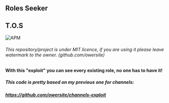 ## Roles Seeker
## T.O.S
![APM](https://img.shields.io/apm/l/vim-mode?style=for-the-badge)
###### This repository/project is under MIT licence, if you are using it please leave watermark to the owner. (github.com/owersite)
#### With this "exploit" you can see every existing role, no one has to have it!
##### This code is pretty based on my previous one for channels: 
##### https://github.com/owersite/channels-exploit
